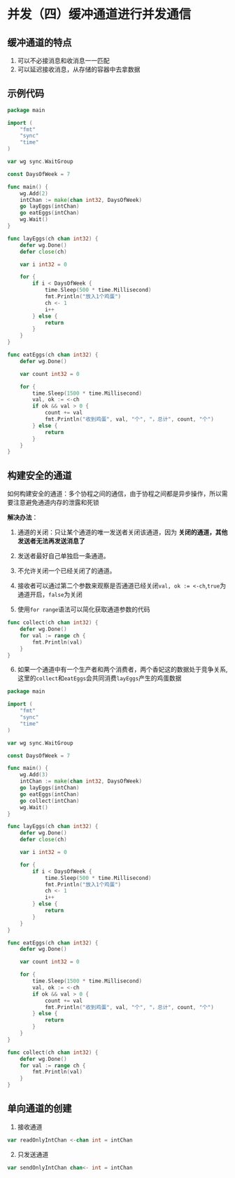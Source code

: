 # 并发（四）缓冲通道进行并发通信

## 缓冲通道的特点

1. 可以不必接消息和收消息一一匹配
2. 可以延迟接收消息，从存储的容器中去拿数据

## 示例代码

```go
package main

import (
	"fmt"
	"sync"
	"time"
)

var wg sync.WaitGroup

const DaysOfWeek = 7

func main() {
	wg.Add(2)
	intChan := make(chan int32, DaysOfWeek)
	go layEggs(intChan)
	go eatEggs(intChan)
	wg.Wait()
}

func layEggs(ch chan int32) {
	defer wg.Done()
	defer close(ch)

	var i int32 = 0

	for {
		if i < DaysOfWeek {
			time.Sleep(500 * time.Millisecond)
			fmt.Println("放入1个鸡蛋")
			ch <- 1
			i++
		} else {
			return
		}
	}
}

func eatEggs(ch chan int32) {
	defer wg.Done()

	var count int32 = 0

	for {
		time.Sleep(1500 * time.Millisecond)
		val, ok := <-ch
		if ok && val > 0 {
			count += val
			fmt.Println("收到鸡蛋", val, "个", "，总计", count, "个")
		} else {
			return
		}
	}
}
```

## 构建安全的通道

如何构建安全的通道：多个协程之间的通信，由于协程之间都是异步操作，所以需要注意避免通道内存的泄露和死锁

**解决办法**：

1. 通道的关闭：只让某个通道的唯一发送者关闭该通道，因为 **关闭的通道，其他发送者无法再发送消息了**
2. 发送者最好自己单独启一条通道。
3. 不允许关闭一个已经关闭了的通道。
4. 接收者可以通过第二个参数来观察是否通道已经关闭`val, ok := <-ch`,`true`为通道开启，`false`为关闭

5. 使用`for range`语法可以简化获取通道参数的代码

```go
func collect(ch chan int32) {
	defer wg.Done()
	for val := range ch {
		fmt.Println(val)
	}
}
```

6. 如果一个通道中有一个生产者和两个消费者，两个香妃这的数据处于竞争关系, 这里的`collect`和`eatEggs`会共同消费`layEggs`产生的鸡蛋数据

```go
package main

import (
	"fmt"
	"sync"
	"time"
)

var wg sync.WaitGroup

const DaysOfWeek = 7

func main() {
	wg.Add(3)
	intChan := make(chan int32, DaysOfWeek)
	go layEggs(intChan)
	go eatEggs(intChan)
	go collect(intChan)
	wg.Wait()
}

func layEggs(ch chan int32) {
	defer wg.Done()
	defer close(ch)

	var i int32 = 0

	for {
		if i < DaysOfWeek {
			time.Sleep(500 * time.Millisecond)
			fmt.Println("放入1个鸡蛋")
			ch <- 1
			i++
		} else {
			return
		}
	}
}

func eatEggs(ch chan int32) {
	defer wg.Done()

	var count int32 = 0

	for {
		time.Sleep(1500 * time.Millisecond)
		val, ok := <-ch
		if ok && val > 0 {
			count += val
			fmt.Println("收到鸡蛋", val, "个", "，总计", count, "个")
		} else {
			return
		}
	}
}

func collect(ch chan int32) {
	defer wg.Done()
	for val := range ch {
		fmt.Println(val)
	}
}
```

## 单向通道的创建

1. 接收通道
```go
var readOnlyIntChan <-chan int = intChan
```

2. 只发送通道
```go
var sendOnlyIntChan chan<- int = intChan

```